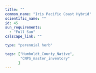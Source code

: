 ```yaml
---
title: ""
common_name: "Iris Pacific Coast Hybrid"
scientific_name: ""
id: 45
sun_requirements:
  - "Full Sun"
calscape_link: ""

type: "perennial herb"

tags: ["Humboldt_County_Native",
       "CNPS_master_inventory"
      ]
---
```



